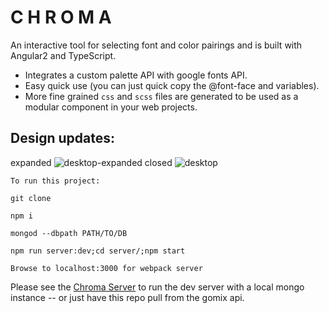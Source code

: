 # C H R O M A

An interactive tool for selecting font and color pairings and is built with Angular2 and TypeScript.

- Integrates a custom palette API with google fonts API.
- Easy quick use (you can just quick copy the @font-face and variables).
- More fine grained `css` and `scss` files are generated to be used as a modular component in your web projects.

## Design updates:
expanded
![desktop-expanded](https://cloud.githubusercontent.com/assets/8305414/23592461/385bbe76-01b6-11e7-94f4-5b2dd196170a.png)
closed
![desktop](https://cloud.githubusercontent.com/assets/8305414/23592462/386e162a-01b6-11e7-8d70-45e70c08b533.png)

```
To run this project:

git clone

npm i

mongod --dbpath PATH/TO/DB

npm run server:dev;cd server/;npm start

Browse to localhost:3000 for webpack server
```

Please see the [Chroma Server](https://github.com/andalex/Chroma-server "Chroma Server")
to run the dev server with a local mongo instance -- or just have this repo pull from the gomix api.
